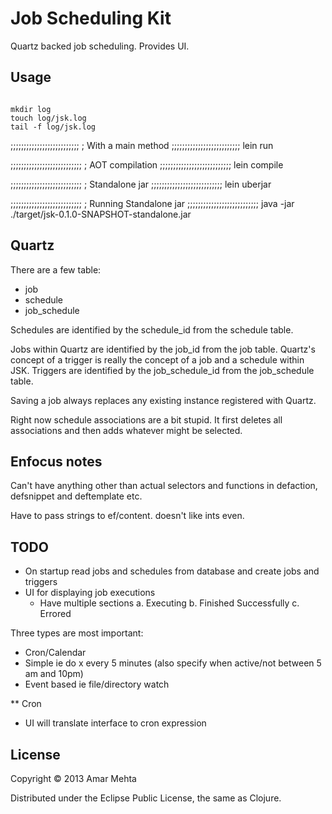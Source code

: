 # Job Scheduling Kit
Quartz backed job scheduling.
Provides UI.

## Usage

```shell

mkdir log
touch log/jsk.log
tail -f log/jsk.log

```

;;;;;;;;;;;;;;;;;;;;;;;;;;
; With a main method
;;;;;;;;;;;;;;;;;;;;;;;;;;
lein run

;;;;;;;;;;;;;;;;;;;;;;;;;;;
; AOT compilation
;;;;;;;;;;;;;;;;;;;;;;;;;;;
lein compile

;;;;;;;;;;;;;;;;;;;;;;;;;;;
; Standalone jar
;;;;;;;;;;;;;;;;;;;;;;;;;;;
lein uberjar


;;;;;;;;;;;;;;;;;;;;;;;;;;;
; Running Standalone jar
;;;;;;;;;;;;;;;;;;;;;;;;;;;
java -jar ./target/jsk-0.1.0-SNAPSHOT-standalone.jar



## Quartz
There are a few table:
* job
* schedule
* job_schedule

Schedules are identified by the schedule_id from the schedule table.

Jobs within Quartz are identified by the job_id from the job table.
Quartz's concept of a trigger is really the concept of a job and a schedule within JSK.
Triggers are identified by the job_schedule_id from the job_schedule table.


Saving a job always replaces any existing instance registered with Quartz.

Right now schedule associations are a bit stupid.
It first deletes all associations and then adds whatever might be selected.


## Enfocus notes
Can't have anything other than actual selectors and functions in defaction,
defsnippet and deftemplate etc.

Have to pass strings to ef/content. doesn't like ints even.


## TODO

* On startup read jobs and schedules from database and create jobs and triggers
* UI for displaying job executions
  * Have multiple sections
    a. Executing
    b. Finished Successfully
    c. Errored



Three types are most important:
* Cron/Calendar
* Simple ie do x every 5 minutes
   (also specify when active/not between 5 am and 10pm)
* Event based ie file/directory watch


** Cron
- UI will translate interface to cron expression




## License

Copyright © 2013 Amar Mehta

Distributed under the Eclipse Public License, the same as Clojure.
